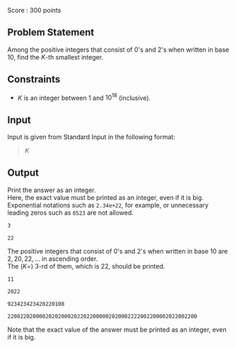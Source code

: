 Score : $300$ points

## Problem Statement

Among the positive integers that consist of $0$'s and $2$'s when written in base $10$, find the $K$-th smallest integer.

## Constraints

- $K$ is an integer between $1$ and $10^{18}$ (inclusive).

## Input

Input is given from Standard Input in the following format:

> $K$

## Output

Print the answer as an integer.<br>
Here, the exact value must be printed as an integer, even if it is big. Exponential notations such as `2.34e+22`, for example, or unnecessary leading zeros such as `0523` are not allowed.

```input1
3
```

```output1
22
```

The positive integers that consist of $0$'s and $2$'s when written in base $10$ are $2,20,22,\dots$ in ascending order.<br>
The $(K=)$ $3$-rd of them, which is $22$, should be printed.

```input2
11
```

```output2
2022
```

```input3
923423423420220108
```

```output3
220022020000202020002022022000002020002222002200002022002200
```

Note that the exact value of the answer must be printed as an integer, even if it is big.